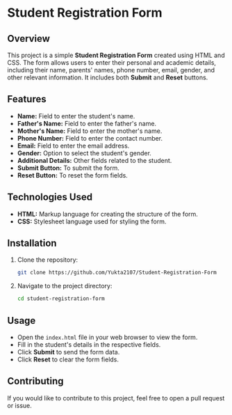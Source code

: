 # Student Registration Form

## Overview

This project is a simple **Student Registration Form** created using HTML and CSS. 
The form allows users to enter their personal and academic details, including their name, 
parents' names, phone number, email, gender, and other relevant information. It includes 
both **Submit** and **Reset** buttons.

## Features

- **Name:** Field to enter the student's name.
- **Father's Name:** Field to enter the father's name.
- **Mother's Name:** Field to enter the mother's name.
- **Phone Number:** Field to enter the contact number.
- **Email:** Field to enter the email address.
- **Gender:** Option to select the student's gender.
- **Additional Details:** Other fields related to the student.
- **Submit Button:** To submit the form.
- **Reset Button:** To reset the form fields.

## Technologies Used

- **HTML:** Markup language for creating the structure of the form.
- **CSS:** Stylesheet language used for styling the form.

## Installation

1. Clone the repository:
    ```bash
    git clone https://github.com/Yukta2107/Student-Registration-Form
    ```
2. Navigate to the project directory:
    ```bash
    cd student-registration-form
    ```

## Usage

- Open the `index.html` file in your web browser to view the form.
- Fill in the student's details in the respective fields.
- Click **Submit** to send the form data.
- Click **Reset** to clear the form fields.


## Contributing

If you would like to contribute to this project, feel free to open a pull request or issue.
